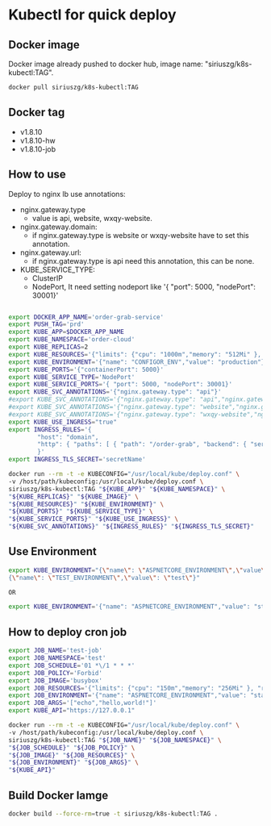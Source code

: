 # Kubectl for quick deploy

## Docker image

Docker image already pushed to docker hub, image name: "siriuszg/k8s-kubectl:TAG".

```bash
docker pull siriuszg/k8s-kubectl:TAG
```

## Docker tag

* v1.8.10
* v1.8.10-hw
* v1.8.10-job

## How to use

Deploy to nginx lb use annotations:

* nginx.gateway.type
  * value is api, website, wxqy-website.
* nginx.gateway.domain:
  * if nginx.gateway.type is website or wxqy-website have to set this annotation.
* nginx.gateway.url:
  * if nginx.gateway.type is api need this annotation, this can be none.
* KUBE_SERVICE_TYPE:
  * ClusterIP
  * NodePort, It need setting nodeport like '{ "port": 5000, "nodePort": 30001}'

```bash

export DOCKER_APP_NAME='order-grab-service'
export PUSH_TAG='prd'
export KUBE_APP=$DOCKER_APP_NAME
export KUBE_NAMESPACE='order-cloud'
export KUBE_REPLICAS=2
export KUBE_RESOURCES='{"limits": {"cpu": "1000m","memory": "512Mi" }, "requests": {"cpu": "50m","memory": "64Mi" }}'
export KUBE_ENVIRONMENT='{"name": "CONFIGOR_ENV","value": "production"}'
export KUBE_PORTS='{"containerPort": 5000}'
export KUBE_SERVICE_TYPE='NodePort'
export KUBE_SERVICE_PORTS='{ "port": 5000, "nodePort": 30001}'
export KUBE_SVC_ANNOTATIONS='{"nginx.gateway.type": "api"}'
#export KUBE_SVC_ANNOTATIONS='{"nginx.gateway.type": "api","nginx.gateway.url":"test"}'
#export KUBE_SVC_ANNOTATIONS='{"nginx.gateway.type": "website","nginx.gateway.domain":"mydomain"}'
#export KUBE_SVC_ANNOTATIONS='{"nginx.gateway.type": "wxqy-website","nginx.gateway.domain":"mydomain"}'
export KUBE_USE_INGRESS="true"
export INGRESS_RULES='{                                                                                                             \
        "host": "domain",                                                                                                           \
        "http": { "paths": [ { "path": "/order-grab", "backend": { "serviceName": "${KUBE_APP}", "servicePort": 30001 } } ] }       \
        }'
export INGRESS_TLS_SECRET='secretName'

docker run --rm -t -e KUBECONFIG="/usr/local/kube/deploy.conf" \
-v /host/path/kubeconfig:/usr/local/kube/deploy.conf \
siriuszg/k8s-kubectl:TAG "${KUBE_APP}" "${KUBE_NAMESPACE}" \
"${KUBE_REPLICAS}" "${KUBE_IMAGE}" \
"${KUBE_RESOURCES}" "${KUBE_ENVIRONMENT}" \
"${KUBE_PORTS}" "${KUBE_SERVICE_TYPE}" \
"${KUBE_SERVICE_PORTS}" "${KUBE_USE_INGRESS}" \
"${KUBE_SVC_ANNOTATIONS}" "${INGRESS_RULES}" "${INGRESS_TLS_SECRET}"
```

## Use Environment

```bash
export KUBE_ENVIRONMENT="{\"name\": \"ASPNETCORE_ENVIRONMENT\",\"value\": \"staging\"}, \
{\"name\": \"TEST_ENVIRONMENT\",\"value\": \"test\"}"

OR

export KUBE_ENVIRONMENT='{"name": "ASPNETCORE_ENVIRONMENT","value": "staging"},{"name": "TEST_ENVIRONMENT","value": "test"}'

```

## How to deploy cron job

```bash
export JOB_NAME='test-job'
export JOB_NAMESPACE='test'
export JOB_SCHEDULE='01 *\/1 * * *'
export JOB_POLICY='Forbid'
export JOB_IMAGE='busybox'
export JOB_RESOURCES='{"limits": {"cpu": "150m","memory": "256Mi" }, "requests": {"cpu": "50m","memory": "128Mi" }}'
export JOB_ENVIRONMENT='{"name": "ASPNETCORE_ENVIRONMENT","value": "staging"},{"name": "TEST_ENVIRONMENT","value": "test,has,production,test,qas"}'
export JOB_ARGS='["echo","hello,world!"]'
export KUBE_API="https://127.0.0.1"

docker run --rm -t -e KUBECONFIG="/usr/local/kube/deploy.conf" \
-v /host/path/kubeconfig:/usr/local/kube/deploy.conf \
siriuszg/k8s-kubectl:TAG "${JOB_NAME}" "${JOB_NAMESPACE}" \
"${JOB_SCHEDULE}" "${JOB_POLICY}" \
"${JOB_IMAGE}" "${JOB_RESOURCES}" \
"${JOB_ENVIRONMENT}" "${JOB_ARGS}" \
"${KUBE_API}"
```

## Build Docker Iamge

```bash
docker build --force-rm=true -t siriuszg/k8s-kubectl:TAG .
```